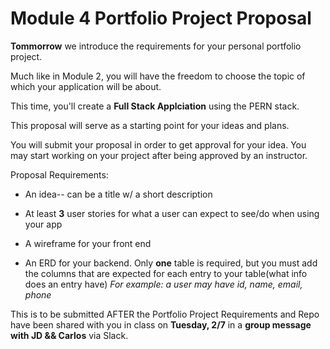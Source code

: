 # Module 4 Portfolio Project Proposal


**Tommorrow** we introduce the requirements for your personal portfolio project.

Much like in Module 2, you will have the freedom to choose the topic of which your application will be about.

This time, you'll create a **Full Stack Applciation** using the PERN stack.


This proposal will serve as a starting point for your ideas and plans.

You will submit your proposal in order to get approval for your idea. You may start working on your project after being approved by an instructor.


Proposal Requirements:

- An idea-- can be a title w/ a short description

- At least **3** user stories for what a user can expect to see/do when using your app

- A wireframe for your front end

- An ERD for your backend. Only **one** table is required, but you must add the columns that are expected for each entry to your table(what info does an entry have)
_For example: a user may have id, name, email, phone_


This is to be submitted AFTER the Portfolio Project Requirements and Repo have been shared with you in class on **Tuesday, 2/7** in a **group message with JD && Carlos** via Slack.